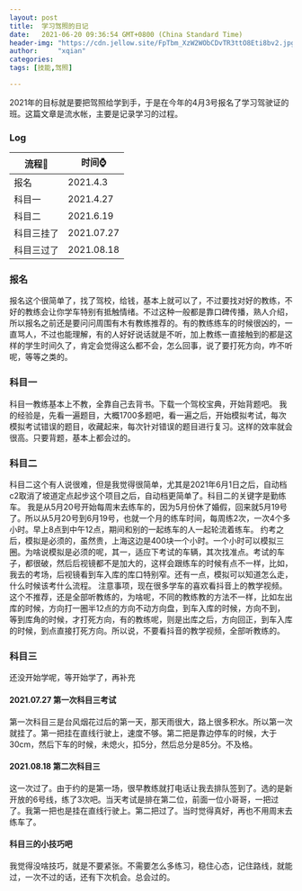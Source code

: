 ```yaml
---
layout: post
title:  学习驾照的日记
date:   2021-06-20 09:36:54 GMT+0800 (China Standard Time)
header-img: "https://cdn.jellow.site/FpTbm_XzW2WObCDvTR3ttO8Eti8bv2.jpg?imageMogr2/auto-orient/thumbnail/2000x2000%3E/quality/100/interlace/1"
author:     "xqian"
categories: 
tags: [技能,驾照]

---
```



2021年的目标就是要把驾照给学到手，于是在今年的4月3号报名了学习驾驶证的班。这篇文章是流水帐，主要是记录学习的过程。
### Log

| 流程🚀  | 时间⌚️  |
|-----|-----------|
| 报名  | 2021.4.3  |
| 科目一 | 2021.4.27 |
| 科目二 | 2021.6.19 |
| 科目三挂了 | 2021.07.27|
| 科目三过了 | 2021.08.18|

### 报名
报名这个很简单了，找了驾校，给钱，基本上就可以了，不过要找对好的教练，不好的教练会让你学车特别有抵触情绪。不过这种一般都是靠口碑传播，熟人介绍，所以报名之前还是要问问周围有木有教练推荐的。有的教练练车的时候很凶的，一直骂人，不过也能理解，有的人好好说话就是不听，加上教练一直接触到的都是这样的学生时间久了，肯定会觉得这么都不会，怎么回事，说了要打死方向，咋不听呢，等等之类的。

### 科目一
科目一教练基本上不教，全靠自己去背书。下载一个驾校宝典，开始背题吧。
我的经验是，先看一遍题目，大概1700多题吧，看一遍之后，开始模拟考试，每次模拟考试错误的题目，收藏起来，每次针对错误的题目进行复习。这样的效率就会很高。只要背题，基本上都会过的。

### 科目二
科目二这个有人说很难，但是我觉得很简单，尤其是2021年6月1日之后，自动档c2取消了坡道定点起步这个项目之后，自动档更简单了。科目二的关键字是勤练车。
我是从5月20号开始每周末去练车的，因为5月份休了婚假，回来就5月19号了。所以从5月20号到6月19号，也就一个月的练车时间，每周练2次，一次4个多小时。早上8点到中午12点，期间和别的一起练车的人一起轮流着练车。
约考之后，模拟是必须的，虽然贵，上海这边是400块一个小时。一个小时可以模拟三圈。为啥说模拟是必须的呢，其一，适应下考试的车辆，其次找准点。考试的车子，都很破，然后后视镜都不是加大的，这样会跟练车的时候有点不一样，比如，我去的考场，后视镜看到车入库的库口特别窄。还有一点，模拟可以知道怎么走，什么时候该考什么流程。
注意事项，现在很多学车的喜欢看抖音上的教学视频。这个不推荐，还是全部听教练的，为啥呢，不同的教练教的方法不一样，比如左出库的时候，方向打一圈半12点的方向不动方向盘，到车入库的时候，方向不到，等到库角的时候，才打死方向，有的教练呢，则是出库之后，方向回正，到车入库的时候，到点直接打死方向。所以说，不要看抖音的教学视频，全部听教练的。

### 科目三
还没开始学呢，等开始学了，再补充
#### 2021.07.27 第一次科目三考试
第一次科目三是台风烟花过后的第一天，那天雨很大，路上很多积水。所以第一次就挂了。第一把挂在直线行驶上，速度不够。第二把是靠边停车的时候，大于30cm，然后下车的时候，未熄火，扣5分，然后总分是85分。不及格。
#### 2021.08.18 第二次科目三
这一次过了。由于约的是第一场，很早教练就打电话让我去排队签到了。选的是新开放的6号线，练了3次吧。当天考试是排在第二位，前面一位小哥哥，一把过了。我第一把也是挂在直线行驶上。第二把过了。当时觉得真好，再也不用周末去练车了。
#### 科目三的小技巧吧
我觉得没啥技巧，就是不要紧张。不需要怎么多练习，稳住心态，记住路线，就能过，一次不过的话，还有下次机会。总会过的。